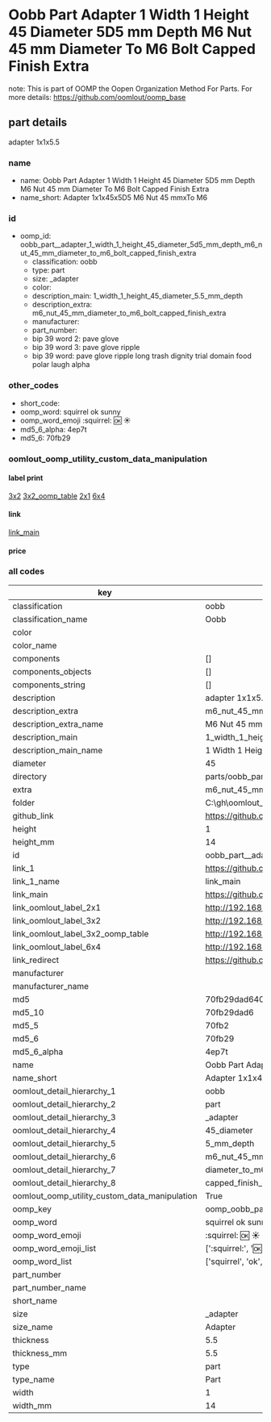 # Oobb Part  Adapter 1 Width 1 Height 45 Diameter 5D5 mm Depth M6 Nut 45 mm Diameter To M6 Bolt Capped Finish Extra  

note: This is part of OOMP the Oopen Organization Method For Parts. For more details: https://github.com/oomlout/oomp_base

##  part details
  



 adapter 1x1x5.5



### name
* name: Oobb Part  Adapter 1 Width 1 Height 45 Diameter 5D5 mm Depth M6 Nut 45 mm Diameter To M6 Bolt Capped Finish Extra
* name_short: Adapter 1x1x45x5D5 M6 Nut 45 mmxTo M6
### id
* oomp_id: oobb_part__adapter_1_width_1_height_45_diameter_5d5_mm_depth_m6_nut_45_mm_diameter_to_m6_bolt_capped_finish_extra
  * classification: oobb
  * type: part
  * size: _adapter
  * color: 
  * description_main: 1_width_1_height_45_diameter_5.5_mm_depth
  * description_extra: m6_nut_45_mm_diameter_to_m6_bolt_capped_finish_extra
  * manufacturer: 
  * part_number: 
  * bip 39 word 2: pave glove
  * bip 39 word 3: pave glove ripple
  * bip 39 word: pave glove ripple long trash dignity trial domain food polar laugh alpha

### other_codes
* short_code: 
* oomp_word: squirrel ok sunny
* oomp_word_emoji :squirrel: :ok: :sunny:
* md5_6_alpha: 4ep7t
* md5_6: 70fb29






### oomlout_oomp_utility_custom_data_manipulation
#### label print
[3x2](http://192.168.1.245:1112/?label=oomp%204ep7t)
[3x2_oomp_table](http://192.168.1.108:1112/?label=oomp%204ep7t)
[2x1](http://192.168.1.242:1112/?label=oomp%204ep7t)
[6x4](http://192.168.1.55:1112/?label=oomp%204ep7t)    

#### link

[link_main](https://github.com/oomlout/oomlout_oobb_version_4_generated_parts/tree/main/navigation_oomp/oobb/part/_adapter/1_width_1_height_45_diameter_5.5_mm_depth/m6_nut_45_mm_diameter_to_m6_bolt_capped_finish_extra/part)                              

#### price







### all codes 
| key | value |  
| --- | --- |  
| classification | oobb |  
| classification_name | Oobb |  
| color |  |  
| color_name |  |  
| components | [] |  
| components_objects | [] |  
| components_string | [] |  
| description |  adapter 1x1x5.5 |  
| description_extra | m6_nut_45_mm_diameter_to_m6_bolt_capped_finish_extra |  
| description_extra_name | M6 Nut 45 mm Diameter To M6 Bolt Capped Finish Extra |  
| description_main | 1_width_1_height_45_diameter_5.5_mm_depth |  
| description_main_name | 1 Width 1 Height 45 Diameter 5.5 mm Depth |  
| diameter | 45 |  
| directory | parts/oobb_part__adapter_1_width_1_height_45_diameter_5d5_mm_depth_m6_nut_45_mm_diameter_to_m6_bolt_capped_finish_extra |  
| extra | m6_nut_45_mm_diameter_to_m6_bolt_capped_finish |  
| folder | C:\gh\oomlout_oobb_version_4_generated_parts\parts\oobb_part__adapter_1_width_1_height_45_diameter_5d5_mm_depth_m6_nut_45_mm_diameter_to_m6_bolt_capped_finish_extra |  
| github_link | https://github.com/oomlout/oomlout_oomp_part_src/tree/main/parts/oobb_part__adapter_1_width_1_height_45_diameter_5d5_mm_depth_m6_nut_45_mm_diameter_to_m6_bolt_capped_finish_extra |  
| height | 1 |  
| height_mm | 14 |  
| id | oobb_part__adapter_1_width_1_height_45_diameter_5d5_mm_depth_m6_nut_45_mm_diameter_to_m6_bolt_capped_finish_extra |  
| link_1 | https://github.com/oomlout/oomlout_oobb_version_4_generated_parts/tree/main/navigation_oomp/oobb/part/_adapter/1_width_1_height_45_diameter_5.5_mm_depth/m6_nut_45_mm_diameter_to_m6_bolt_capped_finish_extra/part |  
| link_1_name | link_main |  
| link_main | https://github.com/oomlout/oomlout_oobb_version_4_generated_parts/tree/main/navigation_oomp/oobb/part/_adapter/1_width_1_height_45_diameter_5.5_mm_depth/m6_nut_45_mm_diameter_to_m6_bolt_capped_finish_extra/part |  
| link_oomlout_label_2x1 | http://192.168.1.242:1112/?label=oomp%204ep7t |  
| link_oomlout_label_3x2 | http://192.168.1.245:1112/?label=oomp%204ep7t |  
| link_oomlout_label_3x2_oomp_table | http://192.168.1.108:1112/?label=oomp%204ep7t |  
| link_oomlout_label_6x4 | http://192.168.1.55:1112/?label=oomp%204ep7t |  
| link_redirect | https://github.com/oomlout/oomlout_oobb_version_4_generated_parts/tree/main/parts/oobb__adapter_01_01_45_5d5_ex_m6_nut_45_mm_diameter_to_m6_bolt_capped_finish |  
| manufacturer |  |  
| manufacturer_name |  |  
| md5 | 70fb29dad640fd04f873b83d7498ed0c |  
| md5_10 | 70fb29dad6 |  
| md5_5 | 70fb2 |  
| md5_6 | 70fb29 |  
| md5_6_alpha | 4ep7t |  
| name | Oobb Part  Adapter 1 Width 1 Height 45 Diameter 5D5 mm Depth M6 Nut 45 mm Diameter To M6 Bolt Capped Finish Extra |  
| name_short | Adapter 1x1x45x5D5 M6 Nut 45 mmxTo M6 |  
| oomlout_detail_hierarchy_1 | oobb |  
| oomlout_detail_hierarchy_2 | part |  
| oomlout_detail_hierarchy_3 | _adapter |  
| oomlout_detail_hierarchy_4 | 45_diameter |  
| oomlout_detail_hierarchy_5 | 5_mm_depth |  
| oomlout_detail_hierarchy_6 | m6_nut_45_mm |  
| oomlout_detail_hierarchy_7 | diameter_to_m6_bolt |  
| oomlout_detail_hierarchy_8 | capped_finish_extra |  
| oomlout_oomp_utility_custom_data_manipulation | True |  
| oomp_key | oomp_oobb_part__adapter_1_width_1_height_45_diameter_5d5_mm_depth_m6_nut_45_mm_diameter_to_m6_bolt_capped_finish_extra |  
| oomp_word | squirrel ok sunny |  
| oomp_word_emoji | :squirrel: :ok: :sunny: |  
| oomp_word_emoji_list | [':squirrel:', ':ok:', ':sunny:'] |  
| oomp_word_list | ['squirrel', 'ok', 'sunny'] |  
| part_number |  |  
| part_number_name |  |  
| short_name |  |  
| size | _adapter |  
| size_name |  Adapter |  
| thickness | 5.5 |  
| thickness_mm | 5.5 |  
| type | part |  
| type_name | Part |  
| width | 1 |  
| width_mm | 14 |  
